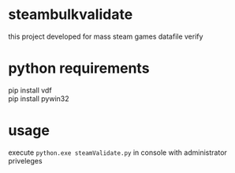 # steambulkvalidate
this project developed for mass steam games datafile verify 

# python requirements
pip install vdf<br>
pip install pywin32

# usage
execute `python.exe steamValidate.py` in console with administrator priveleges

